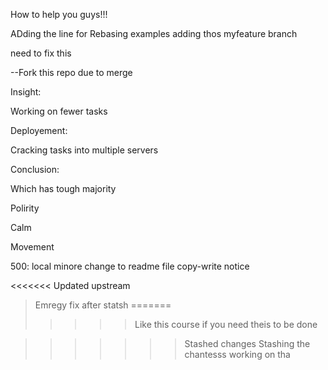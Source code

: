 How to help you guys!!!

ADding the line for Rebasing examples adding thos myfeature branch

need to fix this

--Fork this repo due to merge

Insight:

Working on fewer tasks

Deployement:

Cracking tasks into multiple servers


Conclusion:

Which has tough majority

Polirity 

Calm 

Movement

500: local minore change to readme file
copy-write notice

<<<<<<< Updated upstream
> Emregy fix after statsh
=======
>>>>>Like this course if you need theis to be done

>>>>>>> Stashed changes
Stashing the chantesss working on tha
